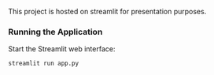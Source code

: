This project is hosted on streamlit for presentation purposes.

### Running the Application

Start the Streamlit web interface:
```bash
streamlit run app.py
```
